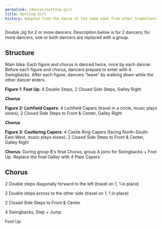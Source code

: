 ```yaml
---
permalink: /dances/nutting-girl
title: Nutting Girl
history: Adapted from the dance of the same name from other traditions.
---
```


Double Jig for 2 or more dancers.  Description below is for 2 dancers; for more dancers, one or both dancers are replaced with a group.

## Structure


Main Idea: Each figure and chorus is danced twice, once by each dancer.  Before each figure and chorus, dancers prepare to enter with 4 Swingbacks.  After each figure, dancers “leave” by walking down while the other dancer enters.


**Figure 1: Foot Up**:  4 Double Steps, 2 Closed Side Steps, Galley Right


**Chorus**


**Figure 2: Lichfield Capers**: 4 Lichfield Capers (travel in a circle, music plays slows), 2 Closed Side Steps to Front & Center, Galley Right


**Chorus**


**Figure 3: Castlering Capers**: 4 Castle Ring Capers (facing North-South-East-West, music plays slows), 2 Closed Side Steps to Front & Center, Galley Right


**Chorus**: During group B's final Chorus, group A joins for Swingbacks + Foot Up.  Replace the final Galley with 4 Plain Capers

## Chorus


2 Double steps diagonally forward to the left (travel on 1, 1 in place)


2 Double steps across to the other side (travel on 1, 1 in place)


2 Closed Side Steps to Front & Center


4 Swingbacks, Step + Jump


Foot Up










